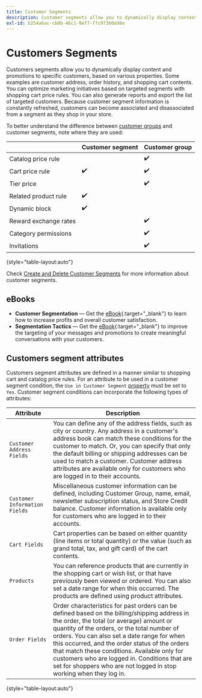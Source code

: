```yaml
---
title: Customer Segments
description: Customer segments allow you to dynamically display content and promotions to specific customers.
exl-id: b254a6ac-cb0b-46c1-9ef7-ffc97360a98e
---
```

# Customers Segments

Customers segments allow you to dynamically display content and promotions to specific customers, based on various properties. Some examples are customer address, order history, and shopping cart contents. You can optimize marketing initiatives based on targeted segments with shopping cart price rules. You can also generate reports and export the list of targeted customers. Because customer segment information is constantly refreshed, customers can become associated and disassociated from a segment as they shop in your store.

To better understand the difference between [customer groups](../customers/customer-groups.md) and customer segments, note where they are used:

||Customer segment|Customer group|
|--- |--- |--- |
|Catalog price rule||✔️|
|Cart price rule|✔️|✔️|
|Tier price||✔️|
|Related product rule|✔️||
|Dynamic block|✔️||
|Reward exchange rates||✔️|
|Category permissions||✔️|
|Invitations||✔️|

{style="table-layout:auto"}

Check [Create and Delete Customer Segments](../customers/customer-segment-create.md) for more information about customer segments.

## eBooks

- **Customer Segmentation** — Get the [eBook](https://business.adobe.com/resources/identifying-your-most-profitable-customers-introduction-customer-segmentation.html){:target="_blank"} to learn how to increase profits and overall customer satisfaction.
- **Segmentation Tactics** — Get the [eBook](https://business.adobe.com/resources/3-segmentation-tactics-ignite-conversion.html){:target="_blank"} to improve the targeting of your messages and promotions to create meaningful conversations with your customers.

## Customers segment attributes

Customers segment attributes are defined in a manner similar to shopping cart and catalog price rules. For an attribute to be used in a customer segment condition, the `Use in Customer Segment` [property](attribute-properties.md#) must be set to `Yes`. Customer segment conditions can incorporate the following types of attributes:

| Attribute | Description |
|---|---|
| `Customer Address Fields` | You can define any of the address fields, such as city or country. Any address in a customer's address book can match these conditions for the customer to match. Or, you can specify that only the default billing or shipping addresses can be used to match a customer. Customer address attributes are available only for customers who are logged in to their accounts. |
| `Customer Information Fields` | Miscellaneous customer information can be defined, including Customer Group, name, email, newsletter subscription status, and Store Credit balance. Customer information is available only for customers who are logged in to their accounts. |
| `Cart Fields` | Cart properties can be based on either quantity (line items or total quantity) or the value (such as grand total, tax, and gift card) of the cart contents. |
| `Products` | You can reference products that are currently in the shopping cart or wish list, or that have previously been viewed or ordered. You can also set a date range for when this occurred. The products are defined using product attributes. |
| `Order Fields` | Order characteristics for past orders can be defined based on the billing/shipping address in the order, the total (or average) amount or quantity of the orders, or the total number of orders. You can also set a date range for when this occurred, and the order status of the orders that match these conditions. Available only for customers who are logged in. Conditions that are set for shoppers who are not logged in stop working when they log in. |

{style="table-layout:auto"}
